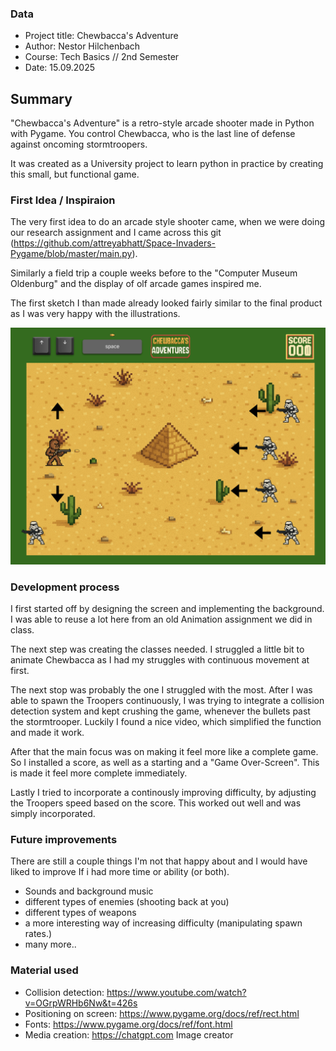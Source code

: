 ### Data
- Project title: Chewbacca's Adventure
- Author: Nestor Hilchenbach
- Course: Tech Basics // 2nd Semester
- Date: 15.09.2025

## Summary

"Chewbacca's Adventure" is a retro-style arcade shooter made in Python with Pygame. You control Chewbacca, who is the last line of defense against oncoming stormtroopers. 

It was created as a University project to learn python in practice by creating this small, but functional game. 

### First Idea / Inspiraion
The very first idea to do an arcade style shooter came, when we were doing our research assignment and I came across this git (https://github.com/attreyabhatt/Space-Invaders-Pygame/blob/master/main.py). 

Similarly a field trip a couple weeks before to the "Computer Museum Oldenburg" and the display of olf arcade games inspired me. 

The first sketch I than made already looked fairly similar to the final product as I was very happy with the illustrations. 

![First sketch](Media/First_idea.png)

### Development process

I first started off by designing the screen and implementing the background. I was able to reuse a lot here from an old Animation assignment we did in class. 

The next step was creating the classes needed. I struggled a little bit to animate Chewbacca as I had my struggles with continuous movement at first.

The next stop was probably the one I struggled with the most. After I was able to spawn the Troopers continuously, I was trying to integrate a collision detection system and kept crushing the game, whenever the bullets past the stormtrooper. Luckily I found a nice video, which simplified the function and made it work. 

After that the main focus was on making it feel more like a complete game. So I installed a score, as well as a starting and a "Game Over-Screen". This is made it feel more complete immediately. 

Lastly I tried to incorporate a continously improving difficulty, by adjusting the Troopers speed based on the score. This worked out well and was simply incorporated. 

### Future improvements

There are still a couple things I'm not that happy about and I would have liked to improve If i had more time or ability (or both). 

- Sounds and background music
- different types of enemies (shooting back at you)
- different types of weapons
- a more interesting way of increasing difficulty (manipulating spawn rates.)
- many more..



### Material used 

- Collision detection: https://www.youtube.com/watch?v=OGrpWRHb6Nw&t=426s
- Positioning on screen: https://www.pygame.org/docs/ref/rect.html
- Fonts: https://www.pygame.org/docs/ref/font.html
- Media creation: https://chatgpt.com Image creator